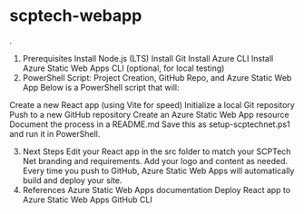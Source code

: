 ﻿# scptech-webapp

.

1. Prerequisites
Install Node.js (LTS)
Install Git
Install Azure CLI
Install Azure Static Web Apps CLI (optional, for local testing)
2. PowerShell Script: Project Creation, GitHub Repo, and Azure Static Web App
Below is a PowerShell script that will:

Create a new React app (using Vite for speed)
Initialize a local Git repository
Push to a new GitHub repository
Create an Azure Static Web App resource
Document the process in a README.md
Save this as setup-scptechnet.ps1 and run it in PowerShell.

3. Next Steps
Edit your React app in the src folder to match your SCPTech Net branding and requirements.
Add your logo and content as needed.
Every time you push to GitHub, Azure Static Web Apps will automatically build and deploy your site.
4. References
Azure Static Web Apps documentation
Deploy React app to Azure Static Web Apps
GitHub CLI
